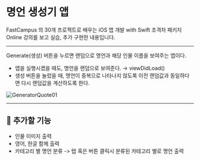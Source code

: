 # 명언 생성기 앱

FastCampus 의 30개 프로젝트로 배우는 iOS 앱 개발 with Swift 초격차 패키지 Online 강의를 보고 실습, 추가 구현한 내용입니다. 

---

Generate(생성) 버튼을 누르면 랜덤으로 명언과 해당 인물 이름을 보여주는 앱이다. 

- 앱을 실행시켰을 때도, 명언을 랜덤으로 보여준다. → viewDidLoad()
- 생성 버튼을 눌렀을 때, 명언이 중복으로 나타나지 않도록 이전 랜덤값과 동일하다면 다시 랜덤값을 계산하도록 한다.

![GeneratorQuote01](https://user-images.githubusercontent.com/63290629/148003684-583fc56d-1850-42f5-9bfd-a32a4ef055fb.png)

---

## 🍒 추가할 기능
- 인물 이미지 출력
- 영어, 한글 함께 출력
- 카테고리 별 명언 분류 -> 탭 혹은 버튼 클릭시 분류된 카테고리 별로 명언 출력 